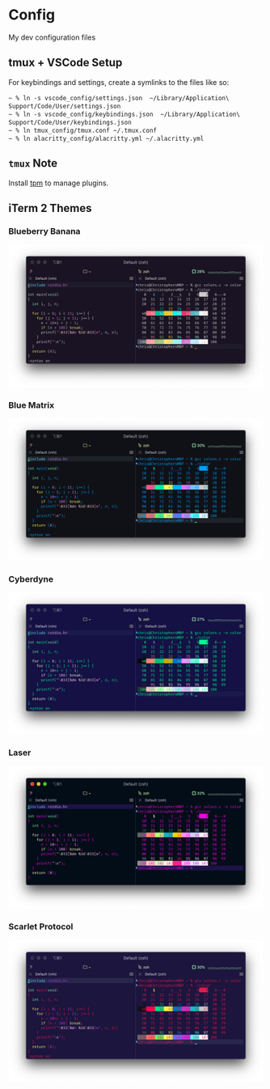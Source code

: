 # Config
My dev configuration files

## tmux +  VSCode Setup

For keybindings and settings, create a symlinks to the files like so:

    ~ % ln -s vscode_config/settings.json  ~/Library/Application\ Support/Code/User/settings.json
    ~ % ln -s vscode_config/keybindings.json  ~/Library/Application\ Support/Code/User/keybindings.json
    ~ % ln tmux_config/tmux.conf ~/.tmux.conf
    ~ % ln alacritty_config/alacritty.yml ~/.alacritty.yml

## `tmux` Note

Install [tpm](https://github.com/tmux-plugins/tpm) to manage plugins.

## iTerm 2 Themes

### Blueberry Banana

![](iterm_themes/screenshots/BananaBlueberry.png)

### Blue Matrix

![](iterm_themes/screenshots/BlueMatrix.png)

### Cyberdyne

![](iterm_themes/screenshots/Cyberdyne.png)

### Laser

![](iterm_themes/screenshots/Laser.png)

### Scarlet Protocol

![](iterm_themes/screenshots/ScarletProtocol.png)
